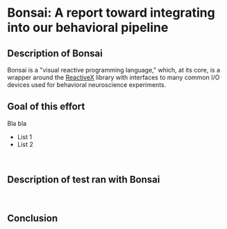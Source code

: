 # Bonsai: A report toward integrating into our behavioral pipeline

## Description of Bonsai

Bonsai is a "visual reactive programming language," which, at its core, is a wrapper around the [ReactiveX](http://reactivex.io/) library with interfaces to many common I/O devices used for behavioral neuroscience experiments. 
<br/>

## Goal of this effort

Bla bla
* List 1
* List 2

<br/>

## Description of test ran with Bonsai

<br/>

## Conclusion
